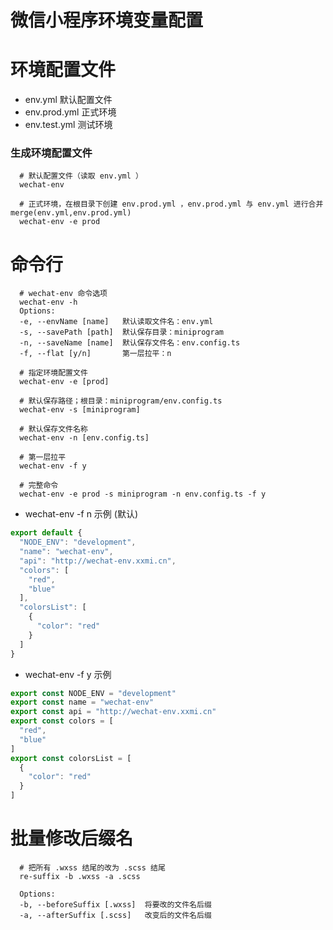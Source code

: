 # 微信小程序环境变量配置 

# 环境配置文件  
- env.yml 默认配置文件  
- env.prod.yml  正式环境    
- env.test.yml  测试环境  

### 生成环境配置文件  
```shell script
  # 默认配置文件（读取 env.yml ）
  wechat-env  

  # 正式环境，在根目录下创建 env.prod.yml ，env.prod.yml 与 env.yml 进行合并 merge(env.yml,env.prod.yml)  
  wechat-env -e prod
```


# 命令行       

```shell script
  # wechat-env 命令选项 
  wechat-env -h
  Options:
  -e, --envName [name]   默认读取文件名：env.yml
  -s, --savePath [path]  默认保存目录：miniprogram
  -n, --saveName [name]  默认保存文件名：env.config.ts
  -f, --flat [y/n]       第一层拉平：n

  # 指定环境配置文件
  wechat-env -e [prod]
  
  # 默认保存路径；根目录：miniprogram/env.config.ts
  wechat-env -s [miniprogram] 

  # 默认保存文件名称
  wechat-env -n [env.config.ts]
  
  # 第一层拉平
  wechat-env -f y

  # 完整命令
  wechat-env -e prod -s miniprogram -n env.config.ts -f y
```

- wechat-env -f n 示例 (默认)
```typescript
export default {
  "NODE_ENV": "development",
  "name": "wechat-env",
  "api": "http://wechat-env.xxmi.cn",
  "colors": [
    "red",
    "blue"
  ],
  "colorsList": [
    {
      "color": "red"
    }
  ]
}
```

- wechat-env -f y 示例
```typescript
export const NODE_ENV = "development"
export const name = "wechat-env"
export const api = "http://wechat-env.xxmi.cn"
export const colors = [
  "red",
  "blue"
]
export const colorsList = [
  {
    "color": "red"
  }
]
```


# 批量修改后缀名
```shell script
  # 把所有 .wxss 结尾的改为 .scss 结尾
  re-suffix -b .wxss -a .scss

  Options:
  -b, --beforeSuffix [.wxss]  将要改的文件名后缀
  -a, --afterSuffix [.scss]   改变后的文件名后缀

```
